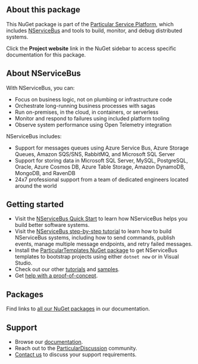 ## About this package

This NuGet package is part of the [Particular Service Platform](https://particular.net/service-platform), which
includes [NServiceBus](https://particular.net/nservicebus) and tools to build, monitor, and debug distributed systems.

Click the **Project website** link in the NuGet sidebar to access specific documentation for this package.

## About NServiceBus

With NServiceBus, you can:

- Focus on business logic, not on plumbing or infrastructure code
- Orchestrate long-running business processes with sagas
- Run on-premises, in the cloud, in containers, or serverless
- Monitor and respond to failures using included platform tooling
- Observe system performance using Open Telemetry integration

NServiceBus includes:

- Support for messages queues using Azure Service Bus, Azure Storage Queues, Amazon SQS/SNS, RabbitMQ, and Microsoft SQL
  Server
- Support for storing data in Microsoft SQL Server, MySQL, PostgreSQL, Oracle, Azure Cosmos DB, Azure Table Storage,
  Amazon DynamoDB, MongoDB, and RavenDB
- 24x7 professional support from a team of dedicated engineers located around the world

## Getting started

- Visit the [NServiceBus Quick Start](https://docs.particular.net/tutorials/quickstart/) to learn how NServiceBus helps
  you build better software systems.
- Visit the [NServiceBus step-by-step tutorial](https://docs.particular.net/tutorials/nservicebus-step-by-step/) to
  learn how to build NServiceBus systems, including how to send commands, publish events, manage multiple message
  endpoints, and retry failed messages.
- Install the [ParticularTemplates NuGet package](https://www.nuget.org/packages/ParticularTemplates) to get NServiceBus
  templates to bootstrap projects using either `dotnet new` or in Visual Studio.
- Check out our other [tutorials](https://docs.particular.net/tutorials/)
  and [samples](https://docs.particular.net/samples/).
- Get [help with a proof-of-concept](https://particular.net/proof-of-concept).

## Packages

Find links to [all our NuGet packages](https://docs.particular.net/nservicebus/platform-nuget-packages) in our
documentation.

## Support

- Browse our [documentation](https://docs.particular.net).
- Reach out to the [ParticularDiscussion](https://discuss.particular.net/) community.
- [Contact us](https://particular.net/support) to discuss your support requirements.

